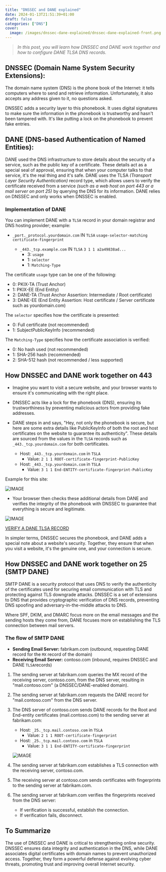 ```yaml
---
title: "DNSSEC and DANE explained"
date: 2024-01-13T21:51:39+01:00
draft: false
categories: ["DNS"]
cover: 
  image: /images/dnssec-dane-explained/dnssec-dane-explained-front.png
---
```


> _In this post, you will learn how DNSSEC and DANE work together and how to configure DANE TLSA DNS records._


## DNSSEC (Domain Name System Security Extensions):
The domain name system (DNS) is the phone book of the Internet: it tells computers where to send and retrieve information. Unfortunately, it also accepts any address given to it, no questions asked.

DNSSEC adds a security layer to this phonebook. It uses digital signatures to make sure the information in the phonebook is trustworthy and hasn't been tampered with. It's like putting a lock on the phonebook to prevent fake entries.

## DANE (DNS-based Authentication of Named Entities):
DANE used the DNS infrastructure to store details about the security of a service, such as the public key of a certificate. These details act as a special seal of approval, ensuring that when your computer talks to that service, it's the real thing and it's safe. DANE uses the TLSA _(Transport Layer Security Authentication)_ record type, which allows users to verify the certificate received from a service _(such as a web host on port 443 or a mail server on port 25)_ by querying the DNS for its information. DANE relies on DNSSEC and only works when DNSSEC is enabled.

### Implementation of DANE
You can implement DANE with a ```TLSA``` record in your domain registrar and DNS hosting provider; example:
- ```_port._protocol.yourdomain.com``` IN ```TLSA``` ```usage-selector-matching certificate-fingerprint```

  - ```_443._tcp.example.com``` IN ```TLSA``` ```3 1 1 a2a49838ad...```
      - 3: ```usage```
      - 1: ```selector```
      - 1: ```Matching-Type```

The certificate ```usage``` type can be one of the following:
- 0: PKIX-TA (Trust Anchor)
- 1: PKIX-EE (End Entity)
- 2: DANE-TA (Trust Anchor Assertion: Intermediate / Root certificate)
- 3: DANE-EE (End Entity Assertion: Host certificate / Server certificate such as yourdomain.com)

The ```selector``` specifies how the certificate is presented:
- 0: Full certificate (not recommended)
- 1: SubjectPublicKeyInfo (recommended)

The ```Matching-Type``` specifies how the certificate association is verified:
- 0: No hash used (not recommended)
- 1: SHA-256 hash (recommended)
- 2: SHA-512 hash (not recommended / less supported)

## How DNSSEC and DANE work together on 443
- Imagine you want to visit a secure website, and your browser wants to ensure it's communicating with the right place.

- DNSSEC acts like a lock for the phonebook (DNS), ensuring its trustworthiness by preventing malicious actors from providing fake addresses.

- DANE steps in and says, "Hey, not only the phonebook is secure, but here are some extra details like PublicKeyInfo of both the root and host certificates on the website to guarantee its authenticity". These details are sourced from the values in the ```TLSA``` records such as ```_443._tcp.yourdomain.com``` for both certificates.

    - Host: ```_443._tcp.yourdomain.com``` in ```TSLA```
        - Value: ```2 1 1 ROOT-certificate-fingerprint-PublicKey```
    - Host: ```_443._tcp.yourdomain.com``` in ```TSLA```
        - Value: ```3 1 1 End-ENTITY-certificate-fingerprint-PublicKey```

Example for this site:

![IMAGE](/images/dnssec-dane-explained/dnssec-dane-explained-1.png)

- Your browser then checks these additional details from DANE and verifies the integrity of the phonebook with DNSSEC to guarantee that everything is secure and legitimate.

![IMAGE](/images/dnssec-dane-explained/dnssec-dane-explained-2.png)

[VERIFY A DANE TLSA RECORD](https://check.sidnlabs.nl/dane/)

In simpler terms, DNSSEC secures the phonebook, and DANE adds a special note about a website's security. Together, they ensure that when you visit a website, it's the genuine one, and your connection is secure.

## How DNSSEC and DANE work together on 25 (SMTP DANE)
SMTP DANE is a security protocol that uses DNS to verify the authenticity of the certificates used for securing email communication with TLS and protecting against TLS downgrade attacks. DNSSEC is a set of extensions to DNS that provides cryptographic verification of DNS records, preventing DNS spoofing and adversary-in-the-middle attacks to DNS.

Where SPF, DKIM, and DMARC focus more on the email messages and the sending hosts they come from, DANE focuses more on establishing the TLS connection between mail servers.

### The flow of SMTP DANE
- **Sending Email Server:** fabrikam.com (outbound, requesting DANE record for the ```MX``` record of the domain)
- **Receiving Email Server:** contoso.com (inbound, requires DNSSEC and DANE ```TLSA```records)

1. The sending server at fabrikam.com queries the MX record of the receiving server, contoso.com, from the DNS server, resulting in "mail.contoso.com" (a DNSSEC/DANE-enabled domain).

2. The sending server at fabrikam.com requests the DANE record for "mail.contoso.com" from the DNS server.

3. The DNS server of contoso.com sends DANE records for the Root and End-entity certificates (mail.contoso.com) to the sending server at fabrikam.com:
    - Host: ```_25._tcp.mail.contoso.com``` in ```TSLA```
        - Value: ```2 1 1 ROOT-certificate-fingerprint```
    - Host: ```_25._tcp.mail.contoso.com``` in ```TSLA```
        - Value: ```3 1 1 End-ENTITY-certificate-fingerprint```

    ![IMAGE](tlsa-record.png)

4. The sending server at fabrikam.com establishes a TLS connection with the receiving server, contoso.com.

5. The receiving server at contoso.com sends certificates with fingerprints to the sending server at fabrikam.com.

6. The sending server at fabrikam.com verifies the fingerprints received from the DNS server:
    - If verification is successful, establish the connection.
    - If verification fails, disconnect.

## To Summarize
The use of DNSSEC and DANE is critical to strengthening online security. DNSSEC ensures data integrity and authentication in the DNS, while DANE associates digital certificates with domain names to prevent unauthorized access. Together, they form a powerful defense against evolving cyber threats, promoting trust and improving overall Internet security.
